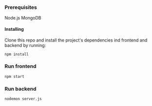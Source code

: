 ### Prerequisites

Node.js
MongoDB

#### Installing
Clone this repo and install the project's dependencies ind frontend and backend by running:

```
npm install
```

### Run frontend

```
npm start
```

### Run backend

```
nodemon server.js
```